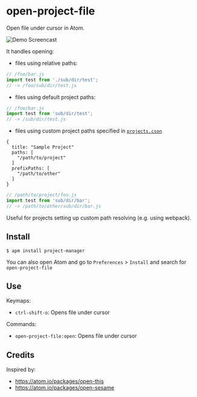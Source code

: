 # open-project-file

Open file under cursor in Atom.

![Demo Screencast](https://raw.github.com/avaly/atom-open-project-file/master/docs/screencast.gif)

It handles opening:

- files using relative paths:

```js
// /foo/bar.js
import test from './sub/dir/test';
// -> /foo/sub/dir/test.js
```

- files using default project paths:

```js
// /foo/bar.js
import test from 'sub/dir/test';
// -> /sub/dir/test.js
```

- files using custom project paths specified in [`projects.cson`](https://github.com/danielbrodin/atom-project-manager#local-settings-file)

```
{
  title: "Sample Project"
  paths: [
    "/path/to/project"
  ]
  prefixPaths: [
    "/path/to/other"
  ]
}
```

```js
// /path/to/project/foo.js
import test from 'sub/dir/bar';
// -> /path/to/other/sub/dir/bar.js
```

Useful for projects setting up custom path resolving (e.g. using webpack).

## Install

```
$ apm install project-manager
```

You can also open Atom and go to `Preferences` > `Install` and search for `open-project-file`

## Use

Keymaps:

- `ctrl-shift-o`: Opens file under cursor

Commands:

- `open-project-file:open`: Opens file under cursor

## Credits

Inspired by:
- https://atom.io/packages/open-this
- https://atom.io/packages/open-sesame
